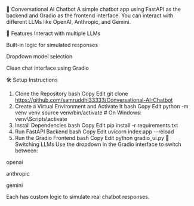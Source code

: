 🤖 Conversational AI Chatbot
A simple chatbot app using FastAPI as the backend and Gradio as the frontend interface. You can interact with different LLMs like OpenAI, Anthropic, and Gemini.

🚀 Features
Interact with multiple LLMs

Built-in logic for simulated responses

Dropdown model selection

Clean chat interface using Gradio

🛠️ Setup Instructions
1. Clone the Repository
bash
Copy
Edit
git clone https://github.com/samruddhi33333/Conversational-AI-Chatbot
2. Create a Virtual Environment and Activate It
bash
Copy
Edit
python -m venv venv
source venv/bin/activate  # On Windows: venv\Scripts\activate
3. Install Dependencies
bash
Copy
Edit
pip install -r requirements.txt
4. Run FastAPI Backend
bash
Copy
Edit
uvicorn index:app --reload
5. Run the Gradio Frontend
bash
Copy
Edit
python gradio_ui.py
🔄 Switching LLMs
Use the dropdown in the Gradio interface to switch between:

openai

anthropic

gemini

Each has custom logic to simulate real chatbot responses.


